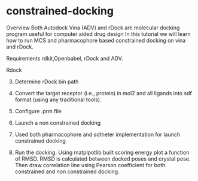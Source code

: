 # constrained-docking

Overview 
Both Autodock Vina (ADV) and rDock are molecular docking program useful for computer aided drug design
In this tutorial we will learn how to run MCS and pharmacophore based constrained docking on vina and rDock.

Requirements
rdkit,Openbabel, rDock and ADV.

Rdock

3) Determine rDock bin path

4) Convert the target receptor (i.e., protein) in mol2 and all ligands into sdf format (using any traditional tools).

5) Configure .prm file 

6) Launch a non constrained docking

7) Used both pharmacophore and sdtheter implementation for launch constrained docking

8) Run the docking. Using matplpotlib built scoring energy plot a function of RMSD. RMSD is calculated between docked poses and crystal pose. Then draw correlation line using Pearson coefficient for both constrained and non constrained docking. 


